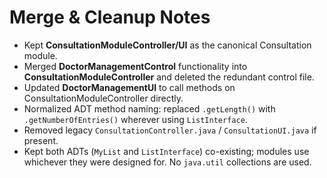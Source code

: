
# Merge & Cleanup Notes

- Kept **ConsultationModuleController/UI** as the canonical Consultation module.
- Merged **DoctorManagementControl** functionality into **ConsultationModuleController** and deleted the redundant control file.
- Updated **DoctorManagementUI** to call methods on ConsultationModuleController directly.
- Normalized ADT method naming: replaced `.getLength()` with `.getNumberOfEntries()` wherever using `ListInterface`.
- Removed legacy `ConsultationController.java` / `ConsultationUI.java` if present.
- Kept both ADTs (`MyList` and `ListInterface`) co-existing; modules use whichever they were designed for. No `java.util` collections are used.
